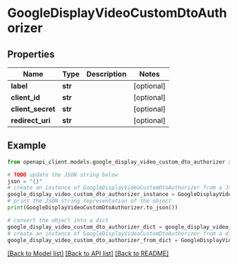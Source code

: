 # GoogleDisplayVideoCustomDtoAuthorizer


## Properties

Name | Type | Description | Notes
------------ | ------------- | ------------- | -------------
**label** | **str** |  | [optional] 
**client_id** | **str** |  | [optional] 
**client_secret** | **str** |  | [optional] 
**redirect_uri** | **str** |  | [optional] 

## Example

```python
from openapi_client.models.google_display_video_custom_dto_authorizer import GoogleDisplayVideoCustomDtoAuthorizer

# TODO update the JSON string below
json = "{}"
# create an instance of GoogleDisplayVideoCustomDtoAuthorizer from a JSON string
google_display_video_custom_dto_authorizer_instance = GoogleDisplayVideoCustomDtoAuthorizer.from_json(json)
# print the JSON string representation of the object
print(GoogleDisplayVideoCustomDtoAuthorizer.to_json())

# convert the object into a dict
google_display_video_custom_dto_authorizer_dict = google_display_video_custom_dto_authorizer_instance.to_dict()
# create an instance of GoogleDisplayVideoCustomDtoAuthorizer from a dict
google_display_video_custom_dto_authorizer_from_dict = GoogleDisplayVideoCustomDtoAuthorizer.from_dict(google_display_video_custom_dto_authorizer_dict)
```
[[Back to Model list]](../README.md#documentation-for-models) [[Back to API list]](../README.md#documentation-for-api-endpoints) [[Back to README]](../README.md)


